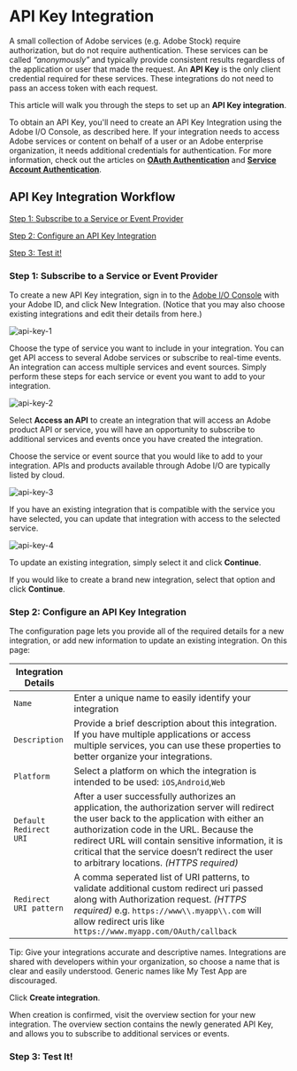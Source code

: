 # API Key Integration

A small collection of Adobe services (e.g. Adobe Stock) require authorization, but do not require authentication. These services can be called *“anonymously”* and typically provide consistent results regardless of the application or user that made the request. An **API Key** is the only client credential required for these services. These integrations do not need to pass an access token with each request.

This article will walk you through the steps to set up an **API Key integration**.

To obtain an API Key, you'll need to create an API Key Integration using the Adobe I/O Console, as described here.
If your integration needs to access Adobe services or content on behalf of a user or an Adobe enterprise organization, it needs additional credentials for authentication. For more information, check out the articles on **[OAuth Authentication](/auth/AuthenticationOverview/OAuthIntegration.md)** and **[Service Account Authentication](/auth/AuthenticationOverview/ServiceAccountIntegration.md)**.

## API Key Integration Workflow
[Step 1: Subscribe to a Service or Event Provider](#step-1-subscribe-to-a-service-or-event-provider)

[Step 2: Configure an API Key Integration](#step-2-configure-an-api-key-integration)

[Step 3: Test it!](#step-3-test-it)


### Step 1: Subscribe to a Service or Event Provider

To create a new API Key integration, sign in to the [Adobe I/O Console](https://console.adobe.io/) with your Adobe ID, and click New Integration. (Notice that you may also choose existing integrations and edit their details from here.)

![api-key-1](/auth/images/api-key-1.png)

Choose the type of service you want to include in your integration. You can get API access to several Adobe services or subscribe to real-time events. An integration can access multiple services and event sources. Simply perform these steps for each service or event you want to add to your integration.

![api-key-2](/auth/images/api-key-2.png)

Select **Access an API** to create an integration that will access an Adobe product API or service, you will have an opportunity to subscribe to additional services and events once you have created the integration.

Choose the service or event source that you would like to add to your integration. APIs and products available through Adobe I/O are typically listed by cloud.

![api-key-3](/auth/images/api-key-3.png)

If you have an existing integration that is compatible with the service you have selected, you can update that integration with access to the selected service.

![api-key-4](/auth/images/api-key-4.png)

To update an existing integration, simply select it and click **Continue**.

If you would like to create a brand new integration, select that option and click **Continue**.

### Step 2: Configure an API Key Integration

The configuration page lets you provide all of the required details for a new integration, or add new information to update an existing integration. On this page:

|Integration Details| |
-----|----
`Name`|Enter a unique name to easily identify your integration
`Description`|Provide a brief description about this integration. If you have multiple applications or access multiple services, you can use these properties to better organize your integrations.
`Platform`|Select a platform on which the integration is intended to be used: `iOS`,`Android`,`Web`
`Default Redirect URI`|After a user successfully authorizes an application, the authorization server will redirect the user back to the application with either an authorization code in the URL. Because the redirect URL will contain sensitive information, it is critical that the service doesn’t redirect the user to arbitrary locations. *(HTTPS required)*
`Redirect URI pattern`|A comma seperated list of URI patterns, to validate additional custom redirect uri passed along with Authorization request. *(HTTPS required)* e.g. `https://www\\.myapp\\.com` will allow redirect uris like `https://www.myapp.com/OAuth/callback`

Tip: Give your integrations accurate and descriptive names. Integrations are shared with developers within your organization, so choose a name that is clear and easily understood. Generic names like My Test App are discouraged.

Click **Create integration**.

When creation is confirmed, visit the overview section for your new integration. The overview section contains the newly generated API Key, and allows you to subscribe to additional services or events.


### Step 3: Test It!


